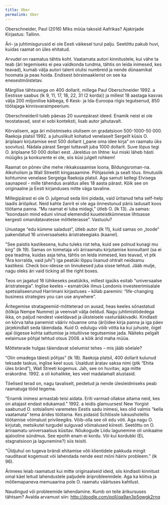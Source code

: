 ```yaml
---
title: Ober
permalink: Ober
---
```


Oberschneider, Paul (2016) Miks müüa takosid Aafrikas? Ajakirjade Kirjastus: Tallinn.

Äri- ja juhtimisgurusid ei ole Eesti väikesel turul palju. Seetõttu pakub huvi, kuidas raamat on üles ehitatud.

Arvudel on raamatus tähtis koht. Vaatamata autori kinnitustele, kui vähe ta teab (äri tegemiseks ei pea valdkonda tundma, tähtis on leida inimesed, kes teavad), kumab välja autori talent olulisi numbreid ja nende dünaamikat hoomata ja peas hoida. Endisest börsimaaklerist on see ka enesestmõistetav.

Märgilise tähtsusega on 400 dollarit, millega Paul Oberschneider 1992. a Eestisse saabus (lk 9, 11, 17, 18, 22, 31 (2 korda)) ja millest 18 aastaga kasvas välja 200 miljonilise käibega, 6 Kesk- ja Ida-Euroopa riigis tegutsenud, 850 töötajaga kinnisvaraimpeerium.

Oberschneideril tuleb päevas 20 suurepärast ideed. Enamik neist ei ole teostatavad, sest ei sobi konteksti, lisab autor jahutavalt.

Kõrvalisem, aga äri mõistmiseks olulisem on gradatsioon 500-1000-50 000. Raekoja platsil 1992. a juhuslikult kohatud venelaselt Sergeilt küsis O. äriplaani kirjutamise eest 500 dollarit („pane oma idee kirja“ on raamatu üks soovitus). Nädala pärast Sergei tuttavalt juba 1000 dollarit. Suve lõpus tegi O. äriplaane 50 000 dollari eest. Järeldus on lihtne: kui miski läheb hästi müügiks ja konkurente ei ole, siis küsi julgelt rohkem!

Raamat on põnev ühe mehe rikkakssaamise loona, Bildungsroman-na. Alkoholism ja Wall Streetilt kingasaamine. Põhjasolek ja sealt tõus. Ilmutuslik kohtumine venelase Sergeiga Raekoja platsil. Aga samuti kellegi Elvisega saunapeol - mille tähendus avaldus alles 18 aasta pärast. Kõik see on originaalne ja Eesti kirjanduses mitte väga tavaline.  

Millegipärast ei ole O. julgenud seda liini pidada, vaid üritanud teha self-help laadis äriõpikut. Neid kahte žanrit ei ole aga õnnestunud päris ladusalt koos töötama panna. “Mu raamat ei luba midagi,” ütleb O. (lk 13). Ja samas: “koondasin mind eduni viinud elemendid kuueteistkümnesse lihtsasse kergesti omandatavatesse mõtteterasse”. Vastuolu?

Unustage “edu kümme saladust”, ütleb autor (lk 11), kuid samas on „toode“ pakendatud 16 universaalseks äristrateegiaks (kaanel).

"See paistis kastikesena, kuhu tuleks rist teha, kuid see polnud kunagi mu kirg" (lk 19). Samas on toimetaja või äriraamatu kirjutamise konsultant (sa ei pea teadma, kuidas asja teha, tähtis on leida inimesed, kes teavad, vt  ptk “Ära korralda, vaid juhi”) iga peatüki lõppu lisanud ohtralt neidsamu kastikesi. Check box-idesse on linnukesed juba sisse tehtud. Jääb mulje, nagu oleks äri vaid ticking all the right boxes.

Teos on jagatud 16 lühikeseks peatükiks, millest igaüks esitab “universaalse äristrateegia”. Inglise keeles – esmatrükk ilmus Londonis investeerimisalale spetsialiseerunud Harrimani kirjastuses – kõlab paremini: “life-changing business strategies you can use anywhere”.

Äritegemise stratageemid-mõtteterad on ausad, heas keeles sõnastatud (tõlkija Nempe Numme) ja veenvalt välja öeldud. Nagu juhtimistõdedega ikka, on paljud nendest vaieldavad ja üksteisele vasturääkivadki. Kindlasti on kõrva taha panemist vääriv nõuanne oma (äri)idee kirja panna ja iga päev järjekindlalt seda täiendada. Kuid O. edulugu võib võtta ka kui juhuste, õigel ajal õigesse kohta sattumise ja intuitiivse tegutsemise jada. Näiteks pelgalt eelaimuse põhjal tehtud otsus 2008. a kõik ärid maha müüa.

Mõtteterade hulgas täiendavat sõelumist tehes – mis jääb sõelale?

“Olin omadega täiesti põhjas” (lk 18). Raekoja platsil, 400 dollarit kulunud teksade taskus, inglise keel suus. Usaldust äratav saksa nimi (ptk “Ehita üles bränd”), Wall Streeti kogemus. Jah, see on huvitav, aga mitte erakordne. 1992. a oli kohalikke, kes veel madalamalt alustasid.

Tõelised terad on, nagu tavaliselt, peidetud ja nende ülesleidmiseks peab raamatuga tööd tegema. 

“Enamik inimesi armastab teisi aidata. Eriti varmad ollakse aitama neid, kes on aitajast endast edukamad.” 1992. a leidis glamuursest New Yorgist saabunud O. sotsialismi varemetes Eestis sadu inimesi, kes olid valmis “kella vaatamata” tema ärides töötama. Kes pidasid Schlössle luksushotellis töötamise võimalust privileegiks. Võib-olla see oli edu võti. Aga nagu O. kirjutab, metsikutel turgudel sulguvad võimalused kiiresti. Seetõttu on O. äriraamatu universaalsus küsitav. Nõukogude Liidu lagunemine oli unikaalne ajalooline sündmus. See epohh enam ei kordu. Või kui kordubki (EL stagnatsioon ja lagunemine?) siis teisiti.

"Üldjuhul on tugeva brändi ehitamise võti klientidele pakkuda mingit nauditavat kogemust või lahendada nende eest mõni häiriv probleem.” (lk 96).

Ärimees leiab raamatust kui mitte originaalseid ideid, siis kindlasti kinnitust omal käel leitud lahendustele paljudele äriprobleemidele. Aga ka köitva ja mõtlemapaneva memuaarina pole O. raamatu väärtuses kahtlust.  

Naudingud või probleemide lahendamine. Kumb on teile ärikursuses tähtsam? Avalda arvamust siin: http://doodle.com/poll/qa9an3p5gwgk2rnq 
